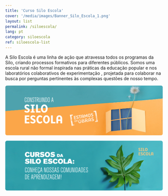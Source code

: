 ```yaml
---
title: 'Curso Silo Escola'
cover: '/media/images/Banner_Silo_Escola_1.png'
layout: list
permalink: /siloescola/
lang: pt
category: siloescola
ref: siloescola-list
---
```


A Silo Escola é uma linha de ação que atravessa todos os programas da Silo, criando processos formativos para diferentes públicos. Somos uma escola rural não formal inspirada nas práticas da educação popular e nos laboratórios colaborativos de experimentação , projetada para colaborar na busca por perguntas pertinentes às complexas questões de nosso tempo.

[![](/media/images/Banner_Silo_Escola_1.png)](construindo_a_silo_escola_pt)

[![](/media/images/Banner_Silo_Escola_1B.png)](cursos)
